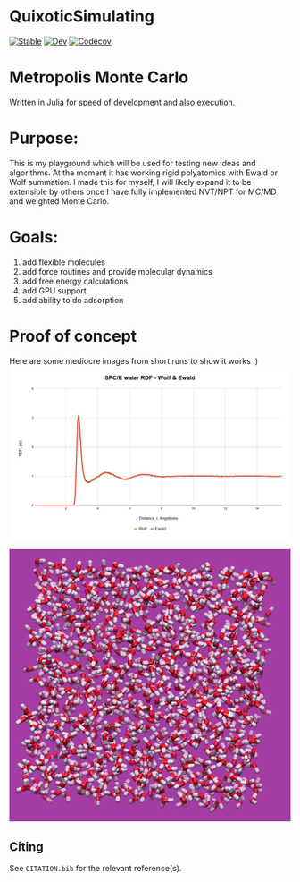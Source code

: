 # QuixoticSimulating

[![Stable](https://img.shields.io/badge/docs-stable-blue.svg)](https://BradenDKelly.github.io/QuixoticSimulating/stable)
[![Dev](https://img.shields.io/badge/docs-dev-blue.svg)](https://BradenDKelly.github.io/QuixoticSimulating/dev)
[![Codecov](https://codecov.io/gh/BradenDKelly/QuixoticSimulating/branch/master/graph/badge.svg)](https://codecov.io/gh/BradenDKelly/QuixoticSimulating)

# Metropolis Monte Carlo

Written in Julia for speed of development and also execution.

# Purpose:
This is my playground which will be used for testing new ideas and algorithms. At the moment it has working rigid polyatomics with Ewald or Wolf summation. I made this for myself, I will likely expand it to be extensible by others once I have fully implemented NVT/NPT for MC/MD and weighted Monte Carlo.

# Goals:
  1) add flexible molecules
  2) add force routines and provide molecular dynamics
  3) add free energy calculations
  4) add GPU support
  5) add ability to do adsorption

  # Proof of concept
  Here are some mediocre images from short runs to show it works :)
![](docs/images/SPCE_W_E_.png)

![](docs/images/spce_box.png)


## Citing

See `CITATION.bib` for the relevant reference(s).
